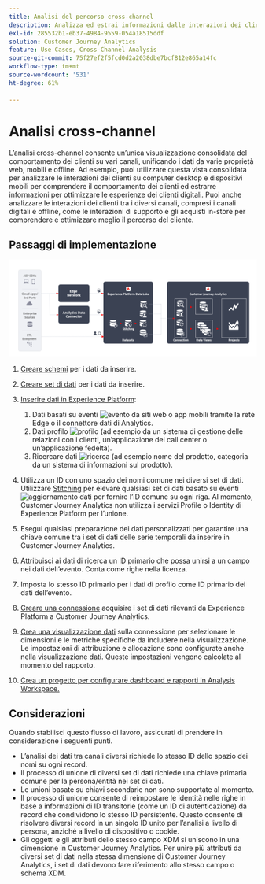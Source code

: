 ```yaml
---
title: Analisi del percorso cross-channel
description: Analizza ed estrai informazioni dalle interazioni dei clienti lungo l’intero percorso del cliente.
exl-id: 285532b1-eb37-4984-9559-054a18515ddf
solution: Customer Journey Analytics
feature: Use Cases, Cross-Channel Analysis
source-git-commit: 75f27ef2f5fcd0d2a2038dbe7bcf812e865a14fc
workflow-type: tm+mt
source-wordcount: '531'
ht-degree: 61%

---
```


# Analisi cross-channel

L’analisi cross-channel consente un’unica visualizzazione consolidata del comportamento dei clienti su vari canali, unificando i dati da varie proprietà web, mobili e offline. Ad esempio, puoi utilizzare questa vista consolidata per analizzare le interazioni dei clienti su computer desktop e dispositivi mobili per comprendere il comportamento dei clienti ed estrarre informazioni per ottimizzare le esperienze dei clienti digitali. Puoi anche analizzare le interazioni dei clienti tra i diversi canali, compresi i canali digitali e offline, come le interazioni di supporto e gli acquisti in-store per comprendere e ottimizzare meglio il percorso del cliente.

## Passaggi di implementazione

![Illustrazione del flusso dei passaggi di implementazione descritti in [Passaggi di implementazione](#implementation-steps)](../assets/cca-architecture.png)

1. [Creare schemi](https://experienceleague.adobe.com/docs/experience-platform/xdm/tutorials/create-schema-ui.html?lang=it) per i dati da inserire.
1. [Creare set di dati](https://experienceleague.adobe.com/docs/platform-learn/tutorials/data-ingestion/create-datasets-and-ingest-data.html?lang=it) per i dati da inserire.
1. [Inserire dati in Experience Platform](https://experienceleague.adobe.com/docs/platform-learn/tutorials/data-ingestion/understanding-data-ingestion.html?lang=it):
   1. Dati basati su eventi ![evento](https://spectrum.adobe.com/static/icons/workflow_18/Smock_Events_18_N.svg) da siti web o app mobili tramite la rete Edge o il connettore dati di Analytics.
   2. Dati profilo ![profilo](https://spectrum.adobe.com/static/icons/workflow_18/Smock_User_18_N.svg) (ad esempio da un sistema di gestione delle relazioni con i clienti, un’applicazione del call center o un’applicazione fedeltà).
   3. Ricercare dati ![ricerca](https://spectrum.adobe.com/static/icons/workflow_18/Smock_Search_18_N.svg) (ad esempio nome del prodotto, categoria da un sistema di informazioni sul prodotto).

1. Utilizza un ID con uno spazio dei nomi comune nei diversi set di dati. Utilizzare [Stitching](../../stitching/overview.md) per elevare qualsiasi set di dati basato su eventi ![aggiornamento dati](https://spectrum.adobe.com/static/icons/workflow_18/Smock_DataRefresh_18_N.svg) per fornire l’ID comune su ogni riga. Al momento, Customer Journey Analytics non utilizza i servizi Profile o Identity di Experience Platform per l’unione.
1. Esegui qualsiasi preparazione dei dati personalizzati per garantire una chiave comune tra i set di dati delle serie temporali da inserire in Customer Journey Analytics.
1. Attribuisci ai dati di ricerca un ID primario che possa unirsi a un campo nei dati dell’evento. Conta come righe nella licenza.
1. Imposta lo stesso ID primario per i dati di profilo come ID primario dei dati dell’evento.
1. [Creare una connessione](../../connections/overview.md) acquisire i set di dati rilevanti da Experience Platform a Customer Journey Analytics.
1. [Crea una visualizzazione dati](/help/data-views/create-dataview.md) sulla connessione per selezionare le dimensioni e le metriche specifiche da includere nella visualizzazione. Le impostazioni di attribuzione e allocazione sono configurate anche nella visualizzazione dati. Queste impostazioni vengono calcolate al momento del rapporto.
1. [Crea un progetto per configurare dashboard e rapporti in Analysis Workspace.](/help/analysis-workspace/home.md)

## Considerazioni

Quando stabilisci questo flusso di lavoro, assicurati di prendere in considerazione i seguenti punti.

* L’analisi dei dati tra canali diversi richiede lo stesso ID dello spazio dei nomi su ogni record.
* Il processo di unione di diversi set di dati richiede una chiave primaria comune per la persona/entità nei set di dati.
* Le unioni basate su chiavi secondarie non sono supportate al momento.
* Il processo di unione consente di reimpostare le identità nelle righe in base a informazioni di ID transitorie (come un ID di autenticazione) da record che condividono lo stesso ID persistente. Questo consente di risolvere diversi record in un singolo ID unito per l’analisi a livello di persona, anziché a livello di dispositivo o cookie.
* Gli oggetti e gli attributi dello stesso campo XDM si uniscono in una dimensione in Customer Journey Analytics. Per unire più attributi da diversi set di dati nella stessa dimensione di Customer Journey Analytics, i set di dati devono fare riferimento allo stesso campo o schema XDM.

